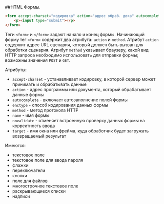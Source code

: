 ##HTML Формы.

```html
<form accept-charset="кодировка" action="адрес обраб. дока" autocomplete="on | off" method="get | post" name="имя">
    <p><input type="submit"></p>
</form>
```

Теги `<form>` и `</form>` задают начало и конец формы. Начинающий форму тег `<form>` содержит два атрибута: `action` и `method`. Атрибут `action` содержит адрес URL сценария, который должен быть вызван для обработки сценария. Атрибут `method` указывает браузеру, какой вид HTTP запроса необходимо использовать для отправки формы; возможны значения `POST` и `GET`.

Атрибуты:

- `accept-charset` - устанавливает кодировку, в которой сервер может принимать и обрабатывать данные
- `action` - адрес программы или документа, который обрабатывает данные формы
- `autocomplete` - включает автозаполнение полей формы
- `enctype` - способ кодирования данных формы
- `method` - метод протокола HTTP
- `name` - имя формы
- `novalidate` - отменяет встроенную проверку данных формы на корректность ввода
- `target` - имя окна или фрейма, куда обработчик будет загружать возвращаемый результат

Имеются:

- текстовое поле
- текстовое поле для ввода пароля
- флажки
- переключатели
- кнопки
- поле для файлов
- многострочное текстовое поле
- раскрывающиеся списки
- надписи